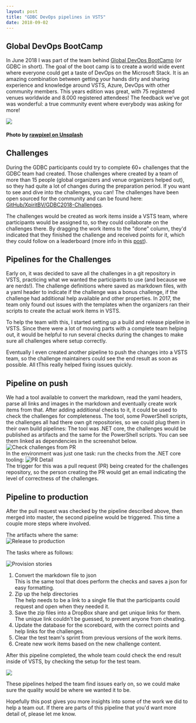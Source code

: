 ```yaml
---
layout: post
title: "GDBC DevOps pipelines in VSTS"
date: 2018-09-02
---
```


## Global DevOps BootCamp
In June 2018 I was part of the team behind [Global DevOps BootCamp](https://www.globaldevopsbootcamp.com/) (or GDBC in short). The goal of the boot camp is to create a world wide event where everyone could get a taste of DevOps on the Microsoft Stack. It is an amazing combination between getting your hands dirty and sharing experience and knowledge around VSTS, Azure, DevOps with other community members. This years edition was great, with 75 registered venues worldwide and 8.000 registered attendees! The feedback we've got was wonderful: a true community event where everybody was asking for more!

![](/images/2018_08_31_Unsplash.jpg)
#### Photo by [rawpixel on Unsplash](https://unsplash.com/)

## Challenges
During the GDBC participants could try to complete 60+ challenges that the GDBC team had created. Those challenges where created by a team of more than 15 people (global organizers and venue organizers helped out), so they had quite a lot of changes during the preparation period. If you want to see and dive into the challenges, you can! The challenges have been open sourced for the community and can be found here: [GitHub/XpiritBV/GDBC2018-Challenges](https://github.com/XpiritBV/GDBC2018-Challenges).
  
The challenges would be created as work items inside a VSTS team, where participants would be assigned to, so they could collaborate on the challenges there. By dragging the work items to the "done" column, they'd indicated that they finished the challenge and received points for it, which they could follow on a leaderboard (more info in this [post](https://rajbos.github.io/blog/2018/06/16/GDBC-DevOps-on-the-Leaderboard)).  

## Pipelines for the Challenges
Early on, it was decided to save all the challenges in a git repository in VSTS, practicing what we wanted the participants to use (and because we are nerds!).
The challenge definitions where saved as markdown files, with a yaml header to indicate if the challenge was a bonus challenge, if the challenge had additional help available and other properties. In 2017, the team only found out issues with the templates when the organizers ran their scripts to create the actual work items in VSTS.

To help the team with this, I started setting up a build and release pipeline in VSTS. Since there were a lot of moving parts with a complete team helping out, it would be helpful to run several checks during the changes to make sure all challenges where setup correctly.  

Eventually I even created another pipeline to push the changes into a VSTS team, so the challenge maintainers could see the end result as soon as possible. All tThis really helped fixing issues quickly. 

## Pipeline on push
We had a tool available to convert the markdown, read the yaml headers,  parse all links and images in the markdown and eventually create work items from that. After adding additional checks to it, it could be used to check the challenges for completeness.
The tool, some PowerShell scripts, the challenges all had there own git repositories, so we could plug them in their own build pipelines: The tool was .NET core, the challenges would be published as artifacts and the same for the PowerShell scripts. You can see them linked as dependencies in the screenshot below.
![Check challenges from PR](/images/2018_08_31_Release.png)  
In the environment was just one task: run the checks from the .NET core tooling:
![PR Detail](/images/2018_08_31_ReleasePR_Detail.png)  
The trigger for this was a pull request (PR) being created for the challenges repository, so the person creating the PR would get an email indicating the level of correctness of the challenges.


## Pipeline to production
After the pull request was checked by the pipeline described above, then merged into master, the second pipeline would be triggered. This time a couple more steps where involved.  

The artifacts where the same:   
![Release to production](/images/2018_08_31_ReleasePipeline.png)  

The tasks where as follows:  

![Provision stories](/images/2018_08_31_ReleasePipelineDetails.png) 

1. Convert the markdown file to json  
This is the same tool that does perform the checks and saves a json for easy formatting.
1. Zip up the help directories  
The help needs to be a link to a single file that the participants could request and open when they needed it.
1. Save the zip files into a DropBox share and get unique links for them.
The unique link couldn't be guessed, to prevent anyone from cheating. 
1. Update the database for the scoreboard, with the correct points and help links for the challenges.
1. Clear the test team's sprint from previous versions of the work items.
1. Create new work items based on the new challenge content.

After this pipeline completed, the whole team could check the end result inside of VSTS, by checking the setup for the test team.  

![](/images/2018_08_31_TestTeamWorkItems.png)

These pipelines helped the team find issues early on, so we could make sure the quality would be where we wanted it to be.

Hopefully this post gives you more insights into some of the work we did to help a team out. If there are parts of this pipeline that you'd want more detail of, please let me know.